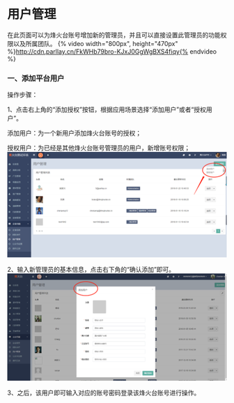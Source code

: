 # 用户管理

在此页面可以为烽火台账号增加新的管理员，并且可以直接设置此管理员的功能权限以及所属团队。
{% video width="800px", height="470px" %}http://cdn.parllay.cn/FkWHb79bro-KJxJ0GgWgBXS4fiqy{% endvideo %}
### 一、添加平台用户

操作步骤：

1、点击右上角的“添加授权”按钮，根据应用场景选择“添加用户”或者“授权用户”。

添加用户：为一个新用户添加烽火台账号的授权；

授权用户：为已经是其他烽火台账号管理员的用户，新增账号权限；  
![](/assets/1516601001%281%29.png)

2、输入新管理员的基本信息，点击右下角的“确认添加”即可。  
![](/assets/1520321901%282%29.jpg)

3、之后，该用户即可输入对应的账号密码登录该烽火台账号进行操作。

